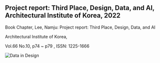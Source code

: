 ## Project report: Third Place, Design, Data, and AI, Architectural Institute of Korea, 2022

Book Chapter, Lee, Namju: Project report: Third Place, Design, Data, and AI

Architectural Institute of Korea, 

Vol.66 No.10, p74 ~ p79 , ISSN: 1225-1666

![Data in Design](https://namjulee.github.io/njs-lab-public/project/2022-project-report-architectural-institute/2022-project-report-architectural-institute.jpg)